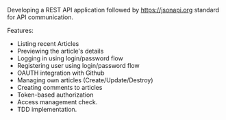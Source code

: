 
Developing a REST API application followed by https://jsonapi.org standard for API communication.

Features:

- Listing recent Articles
- Previewing the article's details
- Logging in using login/password flow
- Registering user using login/password flow
- OAUTH integration with Github
- Managing own articles (Create/Update/Destroy)
- Creating comments to articles
- Token-based authorization
- Access management check.
- TDD implementation.

